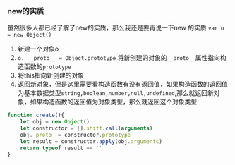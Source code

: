 ### new的实质

虽然很多人都已经了解了new的实质，那么我还是要再说一下new 的实质
 `var o = new Object()`

1. 新建一个对象o
2. `o. __proto__ = Object.prototype` 将新创建的对象的`__proto__`属性指向构造函数的`prototype`
3. 将this指向新创建的对象
4. 返回新对象，但是这里需要看构造函数有没有返回值，如果构造函数的返回值为基本数据类型`string,boolean,number,null,undefined`,那么就返回新对象，如果构造函数的返回值为对象类型，那么就返回这个对象类型





```js
function create(){
    let obj = new Object()
    let constructor = [].shift.call(arguments)
    obj._proto_ = constructor.prototype
    let result = constructor.apply(obj.arguments)
    return typeof result == ''
}
```

